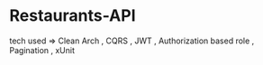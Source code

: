 # Restaurants-API
tech used => Clean Arch , CQRS , JWT , Authorization based role , Pagination , xUnit  
